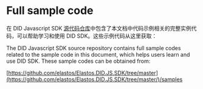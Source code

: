 # Full sample code

在 DID Javascript SDK [源代码仓库](https://github.com/elastos/Elastos.DID.JS.SDK.git)中包含了本文档中代码示例相关的完整实例代码，可以帮助学习和使用 DID SDK。这些示例代码从这里获取：

The DID Javascript SDK source repository contains full sample codes related to the sample code in this document, which helps users learn and use DID SDK. These sample codes can be obtained from:

[https://github.com/elastos/Elastos.DID.JS.SDK/tree/master](https://github.com/elastos/Elastos.DID.JS.SDK/tree/master/)/samples
